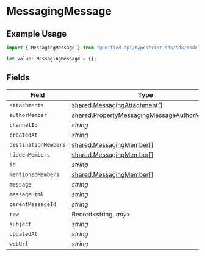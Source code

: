 # MessagingMessage

## Example Usage

```typescript
import { MessagingMessage } from "@unified-api/typescript-sdk/sdk/models/shared";

let value: MessagingMessage = {};
```

## Fields

| Field                                                                                                             | Type                                                                                                              | Required                                                                                                          | Description                                                                                                       |
| ----------------------------------------------------------------------------------------------------------------- | ----------------------------------------------------------------------------------------------------------------- | ----------------------------------------------------------------------------------------------------------------- | ----------------------------------------------------------------------------------------------------------------- |
| `attachments`                                                                                                     | [shared.MessagingAttachment](../../../sdk/models/shared/messagingattachment.md)[]                                 | :heavy_minus_sign:                                                                                                | N/A                                                                                                               |
| `authorMember`                                                                                                    | [shared.PropertyMessagingMessageAuthorMember](../../../sdk/models/shared/propertymessagingmessageauthormember.md) | :heavy_minus_sign:                                                                                                | N/A                                                                                                               |
| `channelId`                                                                                                       | *string*                                                                                                          | :heavy_minus_sign:                                                                                                | N/A                                                                                                               |
| `createdAt`                                                                                                       | *string*                                                                                                          | :heavy_minus_sign:                                                                                                | N/A                                                                                                               |
| `destinationMembers`                                                                                              | [shared.MessagingMember](../../../sdk/models/shared/messagingmember.md)[]                                         | :heavy_minus_sign:                                                                                                | N/A                                                                                                               |
| `hiddenMembers`                                                                                                   | [shared.MessagingMember](../../../sdk/models/shared/messagingmember.md)[]                                         | :heavy_minus_sign:                                                                                                | N/A                                                                                                               |
| `id`                                                                                                              | *string*                                                                                                          | :heavy_minus_sign:                                                                                                | N/A                                                                                                               |
| `mentionedMembers`                                                                                                | [shared.MessagingMember](../../../sdk/models/shared/messagingmember.md)[]                                         | :heavy_minus_sign:                                                                                                | N/A                                                                                                               |
| `message`                                                                                                         | *string*                                                                                                          | :heavy_minus_sign:                                                                                                | N/A                                                                                                               |
| `messageHtml`                                                                                                     | *string*                                                                                                          | :heavy_minus_sign:                                                                                                | N/A                                                                                                               |
| `parentMessageId`                                                                                                 | *string*                                                                                                          | :heavy_minus_sign:                                                                                                | N/A                                                                                                               |
| `raw`                                                                                                             | Record<string, *any*>                                                                                             | :heavy_minus_sign:                                                                                                | N/A                                                                                                               |
| `subject`                                                                                                         | *string*                                                                                                          | :heavy_minus_sign:                                                                                                | N/A                                                                                                               |
| `updatedAt`                                                                                                       | *string*                                                                                                          | :heavy_minus_sign:                                                                                                | N/A                                                                                                               |
| `webUrl`                                                                                                          | *string*                                                                                                          | :heavy_minus_sign:                                                                                                | N/A                                                                                                               |